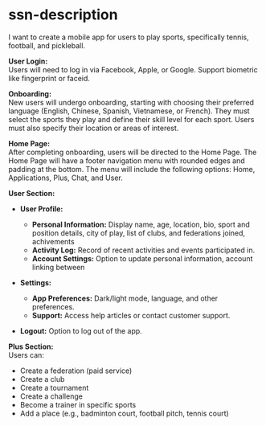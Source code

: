 # ssn-description

I want to create a mobile app for users to play sports, specifically tennis, football, and pickleball. 

**User Login:**  
Users will need to log in via Facebook, Apple, or Google. Support biometric like fingerprint or faceid.

**Onboarding:**  
New users will undergo onboarding, starting with choosing their preferred language (English, Chinese, Spanish, Vietnamese, or French). They must select the sports they play and define their skill level for each sport. Users must also specify their location or areas of interest.

**Home Page:**  
After completing onboarding, users will be directed to the Home Page. The Home Page will have a footer navigation menu with rounded edges and padding at the bottom. The menu will include the following options: Home, Applications, Plus, Chat, and User.

**User Section:**  

- **User Profile:**
  - **Personal Information:** Display name, age, location, bio, sport and position details, city of play, list of clubs, and federations joined, achivements
  - **Activity Log:** Record of recent activities and events participated in.
  - **Account Settings:**  Option to update personal information, account linking between 
- **Settings:**
  - **App Preferences:** Dark/light mode, language, and other preferences.
  - **Support:** Access help articles or contact customer support.

- **Logout:** Option to log out of the app.

**Plus Section:**  
Users can:
- Create a federation (paid service)
- Create a club
- Create a tournament
- Create a challenge
- Become a trainer in specific sports
- Add a place (e.g., badminton court, football pitch, tennis court)
